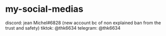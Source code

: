# my-social-medias
discord: jean Michel#6828 (new account bc of non explained ban from the trust and safety)
tiktok: @thk6634
telegram: @thk6634
